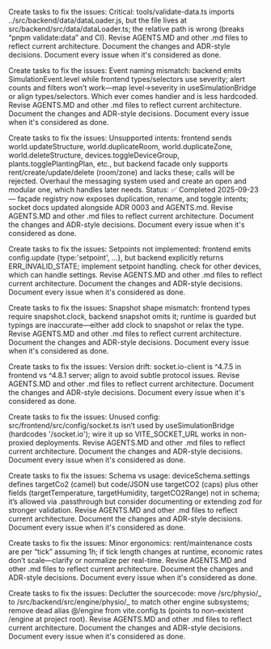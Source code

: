 Create tasks to fix the issues:
Critical: tools/validate-data.ts imports ../src/backend/data/dataLoader.js, but the file lives at src/backend/src/data/dataLoader.ts; the relative path is wrong (breaks “pnpm validate:data” and CI).
Revise AGENTS.MD and other .md files to reflect current architecture. Document the changes and ADR-style decisions. Document every issue when it's considered as done.

Create tasks to fix the issues:
Event naming mismatch: backend emits SimulationEvent.level while frontend types/selectors use severity; alert counts and filters won’t work—map level->severity in useSimulationBridge or align types/selectors. Which ever comes handier and is less hardcoded.
Revise AGENTS.MD and other .md files to reflect current architecture. Document the changes and ADR-style decisions. Document every issue when it's considered as done.

Create tasks to fix the issues:
Unsupported intents: frontend sends world.updateStructure, world.duplicateRoom, world.duplicateZone, world.deleteStructure, devices.toggleDeviceGroup, plants.togglePlantingPlan, etc., but backend facade only supports rent/create/update/delete (room/zone) and lacks these; calls will be rejected. Overhaul the messaging system used and create an open and modular one, which handles later needs.
Status: ✅ Completed 2025-09-23 — façade registry now exposes duplication, rename, and toggle intents; socket docs updated alongside ADR 0003 and AGENTS.md.
Revise AGENTS.MD and other .md files to reflect current architecture. Document the changes and ADR-style decisions. Document every issue when it's considered as done.

Create tasks to fix the issues:
Setpoints not implemented: frontend emits config.update {type:'setpoint', ...}, but backend explicitly returns ERR_INVALID_STATE; implement setpoint handling. check for other devices, which can handle settings.
Revise AGENTS.MD and other .md files to reflect current architecture. Document the changes and ADR-style decisions. Document every issue when it's considered as done.

Create tasks to fix the issues:
Snapshot shape mismatch: frontend types require snapshot.clock, backend snapshot omits it; runtime is guarded but typings are inaccurate—either add clock to snapshot or relax the type.
Revise AGENTS.MD and other .md files to reflect current architecture. Document the changes and ADR-style decisions. Document every issue when it's considered as done.

Create tasks to fix the issues:
Version drift: socket.io-client is ^4.7.5 in frontend vs ^4.8.1 server; align to avoid subtle protocol issues.
Revise AGENTS.MD and other .md files to reflect current architecture. Document the changes and ADR-style decisions. Document every issue when it's considered as done.

Create tasks to fix the issues:
Unused config: src/frontend/src/config/socket.ts isn’t used by useSimulationBridge (hardcodes '/socket.io'); wire it up so VITE_SOCKET_URL works in non-proxied deployments.
Revise AGENTS.MD and other .md files to reflect current architecture. Document the changes and ADR-style decisions. Document every issue when it's considered as done.

Create tasks to fix the issues:
Schema vs usage: deviceSchema.settings defines targetCo2 (camel) but code/JSON use targetCO2 (caps) plus other fields (targetTemperature, targetHumidity, targetCO2Range) not in schema; it’s allowed via .passthrough but consider documenting or extending zod for stronger validation.
Revise AGENTS.MD and other .md files to reflect current architecture. Document the changes and ADR-style decisions. Document every issue when it's considered as done.

Create tasks to fix the issues:
Minor ergonomics: rent/maintenance costs are per “tick” assuming 1h; if tick length changes at runtime, economic rates don’t scale—clarify or normalize per real-time.
Revise AGENTS.MD and other .md files to reflect current architecture. Document the changes and ADR-style decisions. Document every issue when it's considered as done.

Create tasks to fix the issues:
Declutter the sourcecode: move /src/physio/_ to /src/backend/src/engine/physio/_ to match other engine subsystems; remove dead alias @/engine from vite.config.ts (points to non-existent /engine at project root).
Revise AGENTS.MD and other .md files to reflect current architecture. Document the changes and ADR-style decisions. Document every issue when it's considered as done.
